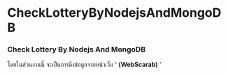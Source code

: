 # CheckLotteryByNodejsAndMongoDB
   ### Check Lottery By Nodejs And MongoDB 
   โดยในส่วนงานนี้ จะเป็นการดึงข้อมูลจากหน้าเว็บ ' **(WebScarab)** '
